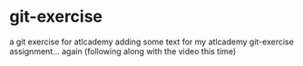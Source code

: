 # git-exercise
a git exercise for atlcademy
adding some text for my atlcademy git-exercise assignment... again (following along with the video this time)